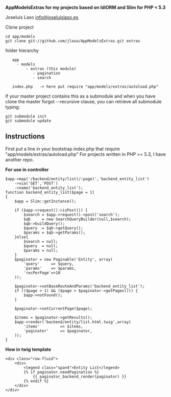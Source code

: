**AppModelsExtras for my projects based on IdiORM and Slim for PHP < 5.3**

Joseluis Laso <info@joseluislaso.es>

Clone project
```
cd app/models
git clone git://github.com/jlaso/AppModelsExtras.git extras

```
folder hierarchy
```
   app
     - models
         - extras (this module)
            - pagination
            - search

   index.php   -> here put require "app/models/extras/autoload.php"

```

If your master project contains this as a submodule and when you have clone the master forgot
--recursive clause, you can retrieve all submodule typing:
```
git submodule init
git submodule update
```

## Instructions

First put a line in your bootstrap index.php that require "app/models/extras/autoload.php"
For projects written in PHP >= 5.3, I have another repo.


**For use in controller**

```
$app->map('/backend/entity/list(/:page)','backend_entity_list')
    ->via('GET','POST')
    ->name('backend_entity_list');
function backend_entity_list($page = 1)
{
    $app = Slim::getInstance();

    if ($app->request()->isPost()) {
        $search = $app->request()->post('search');
        $qb     = new SearchQueryBuilder(null,$search);
        $qb->buildQuery();
        $query  = $qb->getQuery();
        $params = $qb->getParams();
    }else{
        $search = null;
        $query  = null;
        $params = null;
    }
    $paginator = new Paginable('Entity', array(
        'query'     => $query,
        'params'    => $params,
        'recPerPage'=>10
    ));

    $paginator->setBaseRouteAndParams('backend_entity_list');
    if (($page > 1) && ($page > $paginator->getPages())) {
        $app->notFound();
    }

    $paginator->setCurrentPage($page);

    $items = $paginator->getResults();
    $app->render('backend/entity/list.html.twig',array(
        'items'         => $items,
        'paginator'     => $paginator,
    ));
}
```

**How in twig template**

```
<div class="row-fluid">
    <div>
        <legend class="span4">Entity List</legend>
        {% if paginator.needPagination %}
            {{ paginator_backend_render(paginator) }}
        {% endif %}
    </div>
</div>

```
